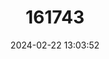 ---
title: "161743"
category: "Pseudobatos lentiginosus"
draft: false
date: 2024-02-22 13:03:52
languages:
  English: ["Atlantic Guitarfish", "Freckled Guitarfish"]
---